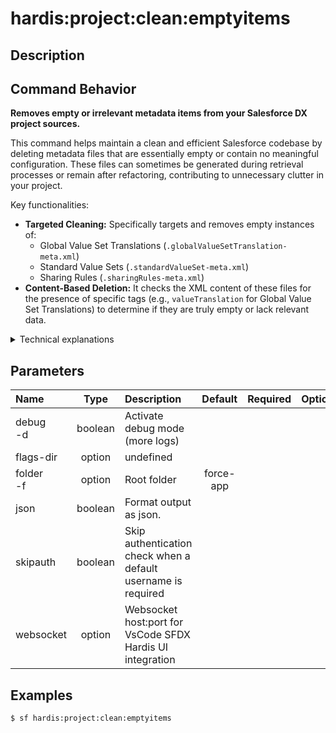 <!-- This file has been generated with command 'sf hardis:doc:plugin:generate'. Please do not update it manually or it may be overwritten -->
# hardis:project:clean:emptyitems

## Description


## Command Behavior

**Removes empty or irrelevant metadata items from your Salesforce DX project sources.**

This command helps maintain a clean and efficient Salesforce codebase by deleting metadata files that are essentially empty or contain no meaningful configuration. These files can sometimes be generated during retrieval processes or remain after refactoring, contributing to unnecessary clutter in your project.

Key functionalities:

- **Targeted Cleaning:** Specifically targets and removes empty instances of:
  - Global Value Set Translations (`.globalValueSetTranslation-meta.xml`)
  - Standard Value Sets (`.standardValueSet-meta.xml`)
  - Sharing Rules (`.sharingRules-meta.xml`)
- **Content-Based Deletion:** It checks the XML content of these files for the presence of specific tags (e.g., `valueTranslation` for Global Value Set Translations) to determine if they are truly empty or lack relevant data.

<details>
<summary>Technical explanations</summary>

The command's technical implementation involves:

- **File Discovery:** Uses `glob` to find files matching predefined patterns for Global Value Set Translations, Standard Value Sets, and Sharing Rules within the specified root folder (defaults to `force-app`).
- **XML Parsing:** For each matching file, it reads and parses the XML content using `parseXmlFile`.
- **Content Validation:** It then checks the parsed XML object for the existence of specific nested properties (e.g., `xmlContent.GlobalValueSetTranslation.valueTranslation`). If these properties are missing or empty, the file is considered empty.
- **File Deletion:** If a file is determined to be empty, it is removed from the file system using `fs.remove`.
- **Logging:** Provides clear messages about which files are being removed and a summary of the total number of items cleaned.
</details>


## Parameters

| Name          |  Type   | Description                                                   |  Default  | Required | Options |
|:--------------|:-------:|:--------------------------------------------------------------|:---------:|:--------:|:-------:|
| debug<br/>-d  | boolean | Activate debug mode (more logs)                               |           |          |         |
| flags-dir     | option  | undefined                                                     |           |          |         |
| folder<br/>-f | option  | Root folder                                                   | force-app |          |         |
| json          | boolean | Format output as json.                                        |           |          |         |
| skipauth      | boolean | Skip authentication check when a default username is required |           |          |         |
| websocket     | option  | Websocket host:port for VsCode SFDX Hardis UI integration     |           |          |         |

## Examples

```shell
$ sf hardis:project:clean:emptyitems
```


